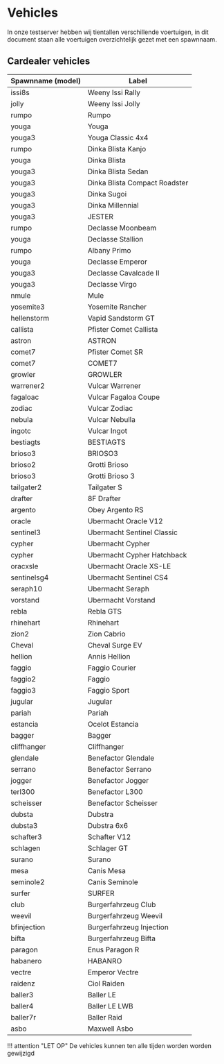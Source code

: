 # Vehicles

In onze testserver hebben wij tientallen verschillende voertuigen, in dit document staan alle voertuigen overzichtelijk gezet met een spawnnaam.

## Cardealer vehicles
| Spawnname (model)    | Label                          |
|----------------------|---------------------------------|
| issi8s              | Weeny Issi Rally               |
| jolly               | Weeny Issi Jolly               |
| rumpo               | Rumpo                          |
| youga               | Youga                          |
| youga3              | Youga Classic 4x4              |
| rumpo               | Dinka Blista Kanjo             |
| youga               | Dinka Blista                   |
| youga3              | Dinka Blista Sedan             |
| youga3              | Dinka Blista Compact Roadster  |
| youga3              | Dinka Sugoi                    |
| youga3              | Dinka Millennial               |
| youga3              | JESTER                         |
| rumpo               | Declasse Moonbeam              |
| youga               | Declasse Stallion              |
| rumpo               | Albany Primo                   |
| youga               | Declasse Emperor               |
| youga3              | Declasse Cavalcade II          |
| youga3              | Declasse Virgo                 |
| nmule               | Mule                           |
| yosemite3           | Yosemite Rancher               |
| hellenstorm         | Vapid Sandstorm GT             |
| callista            | Pfister Comet Callista         |
| astron              | ASTRON                         |
| comet7              | Pfister Comet SR               |
| comet7              | COMET7                         |
| growler             | GROWLER                        |
| warrener2           | Vulcar Warrener                |
| fagaloac            | Vulcar Fagaloa Coupe           |
| zodiac              | Vulcar Zodiac                  |
| nebula              | Vulcar Nebulla                 |
| ingotc              | Vulcar Ingot                   |
| bestiagts           | BESTIAGTS                      |
| brioso3             | BRIOSO3                        |
| brioso2             | Grotti Brioso                  |
| brioso3             | Grotti Brioso 3                |
| tailgater2          | Tailgater S                    |
| drafter             | 8F Drafter                     |
| argento             | Obey Argento RS                |
| oracle              | Ubermacht Oracle V12           |
| sentinel3           | Ubermacht Sentinel Classic     |
| cypher              | Ubermacht Cypher               |
| cypher              | Ubermacht Cypher Hatchback     |
| oracxsle            | Ubermacht Oracle XS-LE         |
| sentinelsg4         | Ubermacht Sentinel CS4         |
| seraph10            | Ubermacht Seraph               |
| vorstand            | Ubermacht Vorstand             |
| rebla               | Rebla GTS                      |
| rhinehart           | Rhinehart                      |
| zion2               | Zion Cabrio                    |
| Cheval              | Cheval Surge EV                |
| hellion             | Annis Hellion                  |
| faggio              | Faggio Courier                 |
| faggio2             | Faggio                         |
| faggio3             | Faggio Sport                   |
| jugular             | Jugular                        |
| pariah              | Pariah                         |
| estancia            | Ocelot Estancia                |
| bagger              | Bagger                         |
| cliffhanger         | Cliffhanger                    |
| glendale            | Benefactor Glendale            |
| serrano             | Benefactor Serrano             |
| jogger              | Benefactor Jogger              |
| terl300             | Benefactor L300                |
| scheisser           | Benefactor Scheisser           |
| dubsta              | Dubstra                        |
| dubsta3             | Dubstra 6x6                    |
| schafter3           | Schafter V12                   |
| schlagen            | Schlager GT                    |
| surano              | Surano                         |
| mesa                | Canis Mesa                     |
| seminole2           | Canis Seminole                 |
| surfer              | SURFER                         |
| club                | Burgerfahrzeug Club            |
| weevil              | Burgerfahrzeug Weevil          |
| bfinjection         | Burgerfahrzeug Injection       |
| bifta               | Burgerfahrzeug Bifta           |
| paragon             | Enus Paragon R                 |
| habanero            | HABANRO                        |
| vectre              | Emperor Vectre                 |
| raidenz             | Ciol Raiden                    |
| baller3             | Baller LE                      |
| baller4             | Baller LE LWB                  |
| baller7r            | Baller Raid                    |
| asbo                | Maxwell Asbo                   |

!!! attention "LET OP"
    De vehicles kunnen ten alle tijden worden worden gewijzigd